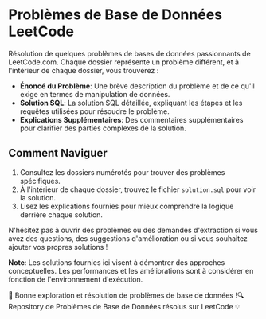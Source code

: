 # Problèmes de Base de Données LeetCode

Résolution de quelques problèmes de bases de données passionnants de LeetCode.com. 
Chaque dossier représente un problème différent, et à l'intérieur de chaque dossier, vous trouverez :

- **Énoncé du Problème**: Une brève description du problème et de ce qu'il exige en termes de manipulation de données.
- **Solution SQL**: La solution SQL détaillée, expliquant les étapes et les requêtes utilisées pour résoudre le problème.
- **Explications Supplémentaires**: Des commentaires supplémentaires pour clarifier des parties complexes de la solution.

## Comment Naviguer

1. Consultez les dossiers numérotés pour trouver des problèmes spécifiques.
2. À l'intérieur de chaque dossier, trouvez le fichier `solution.sql` pour voir la solution.
3. Lisez les explications fournies pour mieux comprendre la logique derrière chaque solution.

N'hésitez pas à ouvrir des problèmes ou des demandes d'extraction si vous avez des questions, des suggestions d'amélioration ou si vous souhaitez ajouter vos propres solutions !

**Note**: Les solutions fournies ici visent à démontrer des approches conceptuelles. Les performances et les améliorations sont à considérer en fonction de l'environnement d'exécution.

🚀 Bonne exploration et résolution de problèmes de base de données !🔍 Repository de Problèmes de Base de Données résolus sur LeetCode 💡

